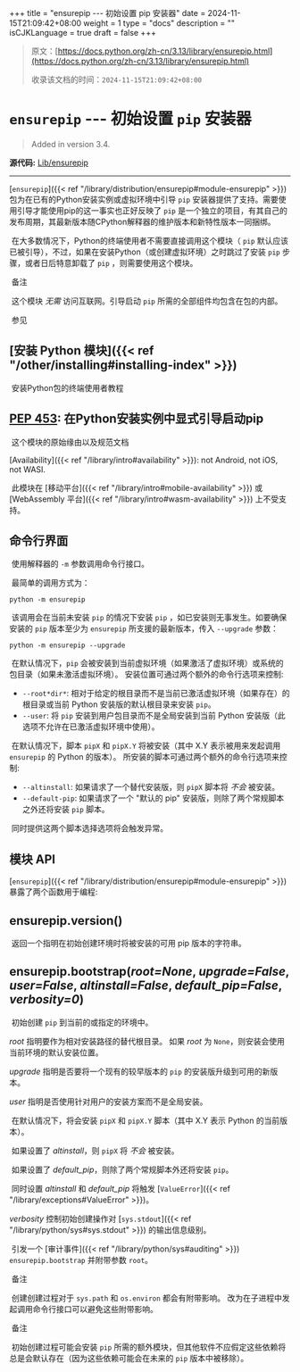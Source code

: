 +++
title = "ensurepip --- 初始设置 pip 安装器"
date = 2024-11-15T21:09:42+08:00
weight = 1
type = "docs"
description = ""
isCJKLanguage = true
draft = false
+++

> 原文：[https://docs.python.org/zh-cn/3.13/library/ensurepip.html](https://docs.python.org/zh-cn/3.13/library/ensurepip.html)
>
> 收录该文档的时间：`2024-11-15T21:09:42+08:00`

# `ensurepip` --- 初始设置 `pip` 安装器

> Added in version 3.4.
>

**源代码:** [Lib/ensurepip](https://github.com/python/cpython/tree/3.13/Lib/ensurepip)

------

[`ensurepip`]({{< ref "/library/distribution/ensurepip#module-ensurepip" >}}) 包为在已有的Python安装实例或虚拟环境中引导 `pip` 安装器提供了支持。需要使用引导才能使用pip的这一事实也正好反映了 `pip` 是一个独立的项目，有其自己的发布周期，其最新版本随CPython解释器的维护版本和新特性版本一同捆绑。

​	在大多数情况下，Python的终端使用者不需要直接调用这个模块（ `pip` 默认应该已被引导），不过，如果在安装Python（或创建虚拟环境）之时跳过了安装 `pip` 步骤，或者日后特意卸载了 `pip` ，则需要使用这个模块。

​	备注

 

​	这个模块 *无需* 访问互联网。引导启动 `pip` 所需的全部组件均包含在包的内部。

​	参见

## [安装 Python 模块]({{< ref "/other/installing#installing-index" >}})

​	安装Python包的终端使用者教程

## [**PEP 453**](https://peps.python.org/pep-0453/): 在Python安装实例中显式引导启动pip

​	这个模块的原始缘由以及规范文档

[Availability]({{< ref "/library/intro#availability" >}}): not Android, not iOS, not WASI.

​	此模块在 [移动平台]({{< ref "/library/intro#mobile-availability" >}}) 或 [WebAssembly 平台]({{< ref "/library/intro#wasm-availability" >}}) 上不受支持。

## 命令行界面

​	使用解释器的 `-m` 参数调用命令行接口。

​	最简单的调用方式为：

```
python -m ensurepip
```

​	该调用会在当前未安装 `pip` 的情况下安装 `pip` ，如已安装则无事发生。如要确保安装的 `pip` 版本至少为 `ensurepip` 所支援的最新版本，传入 `--upgrade` 参数：

```
python -m ensurepip --upgrade
```

​	在默认情况下，`pip` 会被安装到当前虚拟环境（如果激活了虚拟环境）或系统的包目录（如果未激活虚拟环境）。 安装位置可通过两个额外的命令行选项来控制:

- `--root*dir*`: 相对于给定的根目录而不是当前已激活虚拟环境（如果存在）的根目录或当前 Python 安装版的默认根目录来安装 `pip`。
- `--user`: 将 `pip` 安装到用户包目录而不是全局安装到当前 Python 安装版（此选项不允许在已激活虚拟环境中使用）。

​	在默认情况下，脚本 `pipX` 和 `pipX.Y` 将被安装（其中 X.Y 表示被用来发起调用 `ensurepip` 的 Python 的版本）。 所安装的脚本可通过两个额外的命令行选项来控制:

- `--altinstall`: 如果请求了一个替代安装版，则 `pipX` 脚本将 *不会* 被安装。
- `--default-pip`: 如果请求了一个 "默认的 pip" 安装版，则除了两个常规脚本之外还将安装 `pip` 脚本。

​	同时提供这两个脚本选择选项将会触发异常。

## 模块 API

[`ensurepip`]({{< ref "/library/distribution/ensurepip#module-ensurepip" >}}) 暴露了两个函数用于编程:

## ensurepip.**version**()

​	返回一个指明在初始创建环境时将被安装的可用 pip 版本的字符串。

## ensurepip.**bootstrap**(*root=None*, *upgrade=False*, *user=False*, *altinstall=False*, *default_pip=False*, *verbosity=0*)

​	初始创建 `pip` 到当前的或指定的环境中。

*root* 指明要作为相对安装路径的替代根目录。 如果 *root* 为 `None`，则安装会使用当前环境的默认安装位置。

*upgrade* 指明是否要将一个现有的较早版本的 `pip` 的安装版升级到可用的新版本。

*user* 指明是否使用针对用户的安装方案而不是全局安装。

​	在默认情况下，将会安装 `pipX` 和 `pipX.Y` 脚本（其中 X.Y 表示 Python 的当前版本）。

​	如果设置了 *altinstall*，则 `pipX` 将 *不会* 被安装。

​	如果设置了 *default_pip*，则除了两个常规脚本外还将安装 `pip`。

​	同时设置 *altinstall* 和 *default_pip* 将触发 [`ValueError`]({{< ref "/library/exceptions#ValueError" >}})。

*verbosity* 控制初始创建操作对 [`sys.stdout`]({{< ref "/library/python/sys#sys.stdout" >}}) 的输出信息级别。

​	引发一个 [审计事件]({{< ref "/library/python/sys#auditing" >}}) `ensurepip.bootstrap` 并附带参数 `root`。

​	备注

 

​	创建创建过程对于 `sys.path` 和 `os.environ` 都会有附带影响。 改为在子进程中发起调用命令行接口可以避免这些附带影响。

​	备注

 

​	初始创建过程可能会安装 `pip` 所需的额外模块，但其他软件不应假定这些依赖将总是会默认存在（因为这些依赖可能会在未来的 `pip` 版本中被移除）。
